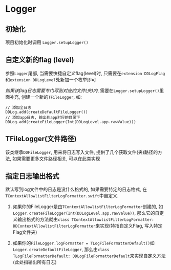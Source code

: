 # Logger

## 初始化
项目初始化时调用 `Logger.setupLogger()`

## 自定义新的flag (level)
参照`Logger`尾部, 当需要快捷自定义flag(level)时, 只需要在`extension DDLogFlag`和`extension DDLogLevel`处新加一个枚举即可

*如果该flag日志需要专门写到对应的文件(夹)内*, 需要在`Logger.setupLogger()`里面补充, 创建一个新的`TFileLogger`, 如:

```
// 添加全日志
DDLog.add(createDefaultFileLogger())
// 添加app日志, 输出到app对应的目录下
DDLog.add(createFileLogger(Int(DDLogLevel.app.rawValue)))
```

## TFileLogger(文件路径)

该类继承`DDFileLogger`, 用来将日志写入文件, 提供了几个获取文件(夹)路径的方法, 如果需要更多文件路径相关, 可以在此类实现

## 指定日志输出格式

默认写到log文件中的日志是没什么格式的, 如果需要特定的日志格式, 在`TContextAllowlistFilterLogFormatter.swift`中自定义.

1. 如果你的FileLogger是由`TContextAllowlistFilterLogFormatter`创建的, 如`Logger.createFileLogger(Int(DDLogLevel.app.rawValue))`, 那么它的自定义输出格式的方法就由`class TContextAllowlistFilterLogFormatter: DDContextAllowlistFilterLogFormatter`来实现(特指自定义Flag, 写入特定Flag文件夹)

2. 如果你的`FileLogger.logFormatter = TLogFileFormatterDefault()`如`Logger.createDefaultFileLogger`, 那么由`class TLogFileFormatterDefault: DDLogFileFormatterDefault`来实现自定义方法(此处指输出所有日志)